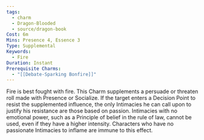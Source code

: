 ```yaml
---
tags:
  - charm
  - Dragon-Blooded
  - source/dragon-book
Cost: 6m
Mins: Presence 4, Essence 3
Type: Supplemental
Keywords:
  - Fire
Duration: Instant
Prerequisite Charms:
  - "[[Debate-Sparking Bonfire]]"
---
```

Fire is best fought with fire. This Charm supplements a persuade or threaten roll made with Presence or Socialize. If the target enters a Decision Point to resist the supplemented influence, the only Intimacies he can call upon to justify his resistance are those based on passion. Intimacies with no emotional power, such as a Principle of belief in the rule of law, cannot be used, even if they have a higher intensity. Characters who have no passionate Intimacies to inflame are immune to this effect.
